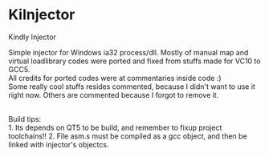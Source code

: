 # KiInjector
Kindly Injector

Simple injector for Windows ia32 process/dll. Mostly of manual map and virtual loadlibrary codes were ported and fixed from stuffs made for VC10 to GCC5. <br />
All credits for ported codes were at commentaries inside code :)<br />
Some really cool stuffs resides commented, because I didn't want to use it right now. Others are commented because I forgot to remove it. 

<br />
Build tips:<br />
1. Its depends on QT5 to be build, and remember to fixup project toolchains!!  
2. File asm.s must be compiled as a gcc object, and then be linked with injector's objectcs.

